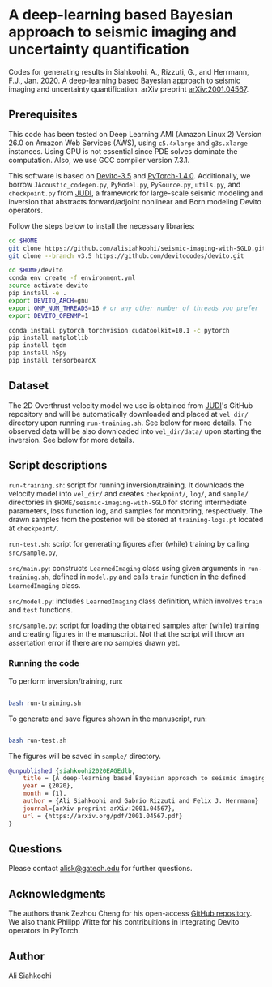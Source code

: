 # A deep-learning based Bayesian approach to seismic imaging and uncertainty quantification

Codes for generating results in Siahkoohi, A., Rizzuti, G., and Herrmann, F.J., Jan. 2020. A deep-learning based Bayesian approach to seismic imaging and uncertainty quantification. arXiv preprint [arXiv:2001.04567](https://arxiv.org/pdf/2001.04567.pdf).


## Prerequisites

This code has been tested on Deep Learning AMI (Amazon Linux 2) Version 26.0 on Amazon Web Services (AWS), using `c5.4xlarge` and `g3s.xlarge` instances. Using GPU is not essential since PDE solves dominate the computation. Also, we use GCC compiler version 7.3.1.

This software is based on [Devito-3.5](https://github.com/devitocodes/devito/releases/tag/v3.5) and [PyTorch-1.4.0](https://github.com/pytorch/pytorch/releases/tag/v1.4.0). Additionally, we borrow `JAcoustic_codegen.py`\, `PyModel.py`\, `PySource.py`\, `utils.py`\, and `checkpoint.py` from [JUDI](https://github.com/slimgroup/JUDI.jl), a framework for large-scale seismic modeling and inversion that abstracts forward/adjoint nonlinear and Born modeling Devito operators.

Follow the steps below to install the necessary libraries:

```bash
cd $HOME
git clone https://github.com/alisiahkoohi/seismic-imaging-with-SGLD.git
git clone --branch v3.5 https://github.com/devitocodes/devito.git

cd $HOME/devito
conda env create -f environment.yml
source activate devito
pip install -e .
export DEVITO_ARCH=gnu
export OMP_NUM_THREADS=16 # or any other number of threads you prefer
export DEVITO_OPENMP=1

conda install pytorch torchvision cudatoolkit=10.1 -c pytorch
pip install matplotlib
pip install tqdm
pip install h5py
pip install tensorboardX
```

## Dataset

The 2D Overthrust velocity model we use is obtained from [JUDI](https://github.com/slimgroup/JUDI.jl)'s GitHub repository and will be automatically downloaded and placed at `vel_dir/` directory upon running `run-training.sh`. See below for more details. The observed data will be also downloaded into `vel_dir/data/` upon starting the inversion. See below for more details.

## Script descriptions

`run-training.sh`\: script for running inversion/training. It downloads the velocity model into `vel_dir/` and creates `checkpoint/`, `log/`, and `sample/` directories in `$HOME/seismic-imaging-with-SGLD` for storing intermediate parameters, loss function log, and samples for monitoring, respectively. The drawn samples from the posterior will be stored at `training-logs.pt` located at `checkpoint/`.

`run-test.sh`\: script for generating figures after (while) training by calling `src/sample.py`\,

`src/main.py`\: constructs `LearnedImaging` class using given arguments in `run-training.sh`\, defined in `model.py` and calls `train` function in the defined  `LearnedImaging` class.

`src/model.py`: includes `LearnedImaging` class definition, which involves `train` and `test` functions.

`src/sample.py`: script for loading the obtained samples after (while) training and creating figures in the manuscript. Not that the script will throw an assertation error if there are no samples drawn yet.

### Running the code

To perform inversion/training, run:

```bash

bash run-training.sh

```

To generate and save figures shown in the manuscript, run:

```bash

bash run-test.sh

```

The figures will be saved in `sample/` directory.

```bibtex
@unpublished {siahkoohi2020EAGEdlb,
	title = {A deep-learning based Bayesian approach to seismic imaging and uncertainty quantification},
	year = {2020},
	month = {1},
	author = {Ali Siahkoohi and Gabrio Rizzuti and Felix J. Herrmann}
	journal={arXiv preprint arXiv:2001.04567},
	url = {https://arxiv.org/pdf/2001.04567.pdf}
}
```


## Questions

Please contact alisk@gatech.edu for further questions.

## Acknowledgments

The authors thank Zezhou Cheng for his open-access [GitHub repository](https://github.com/ZezhouCheng/GP-DIP). We also thank Philipp Witte for his contribuitions in integrating Devito operators in PyTorch.


## Author

Ali Siahkoohi
